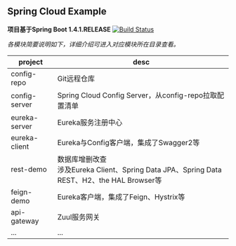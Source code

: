 
## Spring Cloud Example 

__项目基于Spring Boot 1.4.1.RELEASE__ [![Build Status](https://travis-ci.org/luoml/spring-cloud-example.png)](https://travis-ci.org/luoml/spring-cloud-example)  

_各模块简要说明如下，详细介绍可进入对应模块所在目录查看。_  

|project|desc|  
|---|---|  
|config-repo|Git远程仓库|  
|config-server|Spring Cloud Config Server，从config-repo拉取配置清单|  
|eureka-server|Eureka服务注册中心|  
|eureka-client|Eureka与Config客户端，集成了Swagger2等|  
|rest-demo|数据库增删改查<br>涉及Eureka Client、Spring Data JPA、Spring Data REST、H2、the HAL Browser等|  
|feign-demo|Eureka客户端，集成了Feign、Hystrix等|  
|api-gateway|Zuul服务网关|  
|...|...|
